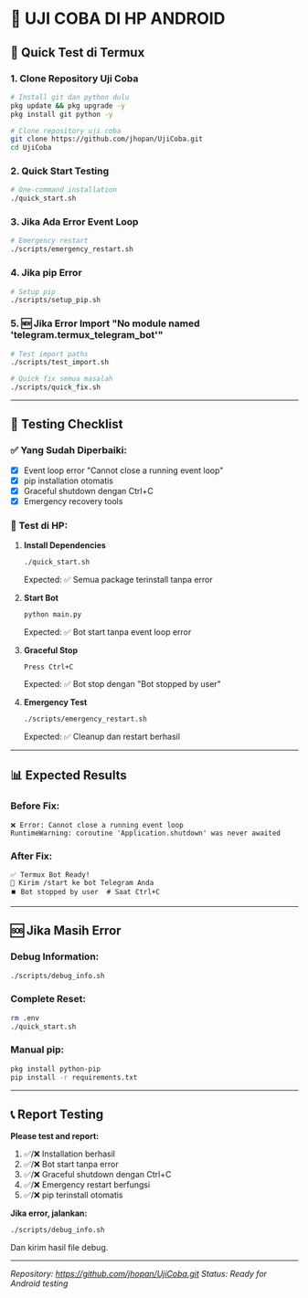 # 📱 UJI COBA DI HP ANDROID

## 🚀 Quick Test di Termux

### 1. Clone Repository Uji Coba
```bash
# Install git dan python dulu
pkg update && pkg upgrade -y
pkg install git python -y

# Clone repository uji coba
git clone https://github.com/jhopan/UjiCoba.git
cd UjiCoba
```

### 2. Quick Start Testing
```bash
# One-command installation
./quick_start.sh
```

### 3. Jika Ada Error Event Loop
```bash
# Emergency restart
./scripts/emergency_restart.sh
```

### 4. Jika pip Error
```bash
# Setup pip
./scripts/setup_pip.sh
```

### 5. 🆕 Jika Error Import "No module named 'telegram.termux_telegram_bot'"
```bash
# Test import paths
./scripts/test_import.sh

# Quick fix semua masalah
./scripts/quick_fix.sh
```

---

## 🔧 Testing Checklist

### ✅ Yang Sudah Diperbaiki:
- [x] Event loop error "Cannot close a running event loop"
- [x] pip installation otomatis
- [x] Graceful shutdown dengan Ctrl+C
- [x] Emergency recovery tools

### 🧪 Test di HP:
1. **Install Dependencies**
   ```bash
   ./quick_start.sh
   ```
   Expected: ✅ Semua package terinstall tanpa error

2. **Start Bot**
   ```bash
   python main.py
   ```
   Expected: ✅ Bot start tanpa event loop error

3. **Graceful Stop**
   ```
   Press Ctrl+C
   ```
   Expected: ✅ Bot stop dengan "Bot stopped by user"

4. **Emergency Test**
   ```bash
   ./scripts/emergency_restart.sh
   ```
   Expected: ✅ Cleanup dan restart berhasil

---

## 📊 Expected Results

### Before Fix:
```
❌ Error: Cannot close a running event loop
RuntimeWarning: coroutine 'Application.shutdown' was never awaited
```

### After Fix:
```
✅ Termux Bot Ready!
📱 Kirim /start ke bot Telegram Anda
⏹️ Bot stopped by user  # Saat Ctrl+C
```

---

## 🆘 Jika Masih Error

### Debug Information:
```bash
./scripts/debug_info.sh
```

### Complete Reset:
```bash
rm .env
./quick_start.sh
```

### Manual pip:
```bash
pkg install python-pip
pip install -r requirements.txt
```

---

## 📞 Report Testing

**Please test and report:**

1. ✅/❌ Installation berhasil
2. ✅/❌ Bot start tanpa error
3. ✅/❌ Graceful shutdown dengan Ctrl+C
4. ✅/❌ Emergency restart berfungsi
5. ✅/❌ pip terinstall otomatis

**Jika error, jalankan:**
```bash
./scripts/debug_info.sh
```
Dan kirim hasil file debug.

---

*Repository: https://github.com/jhopan/UjiCoba.git*
*Status: Ready for Android testing*
